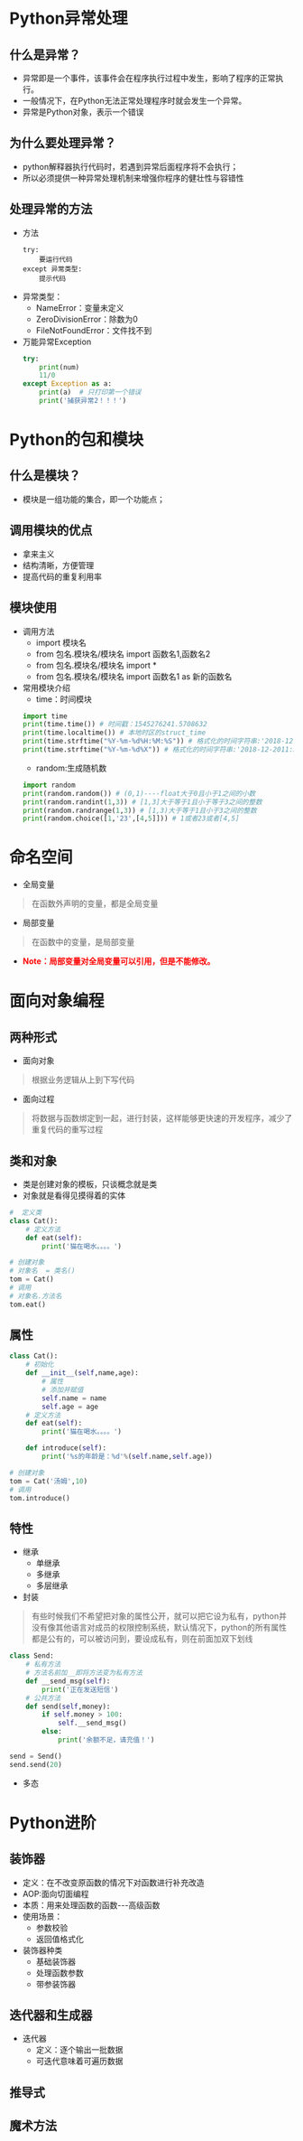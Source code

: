 # Python异常处理
## 什么是异常？
- 异常即是一个事件，该事件会在程序执行过程中发生，影响了程序的正常执行。
- 一般情况下，在Python无法正常处理程序时就会发生一个异常。
- 异常是Python对象，表示一个错误
## 为什么要处理异常？
- python解释器执行代码时，若遇到异常后面程序将不会执行；
- 所以必须提供一种异常处理机制来增强你程序的健壮性与容错性
## 处理异常的方法
- 方法
    ```
    try:
        要运行代码
    except 异常类型:
        提示代码
    ```
- 异常类型：
    - NameError：变量未定义
    - ZeroDivisionError：除数为0
    - FileNotFoundError：文件找不到
- 万能异常Exception
    ```python
    try:
        print(num)
        11/0
    except Exception as a:
        print(a)  # 只打印第一个错误
        print('捕获异常2！！！')
    ```
# Python的包和模块
## 什么是模块？
- 模块是一组功能的集合，即一个功能点；

## 调用模块的优点
- 拿来主义
- 结构清晰，方便管理
- 提高代码的重复利用率
## 模块使用
- 调用方法
    - import 模块名
    - from 包名.模块名/模块名 import 函数名1,函数名2
    - from 包名.模块名/模块名 import *
    - from 包名.模块名/模块名 import 函数名1 as 新的函数名
- 常用模块介绍
    - time：时间模块
    ```python
    import time
    print(time.time()) # 时间戳：1545276241.5708632
    print(time.localtime()) # 本地时区的struct_time
    print(time.strftime("%Y-%m-%d%H:%M:%S")) # 格式化的时间字符串:'2018-12-2011:30:50'
    print(time.strftime("%Y-%m-%d%X")) # 格式化的时间字符串:'2018-12-2011:30:50'X：表示小时分钟秒
    ```
    - random:生成随机数
    ```python
    import random
    print(random.random()) # (0,1)----float大于0且小于1之间的小数
    print(random.randint(1,3)) # [1,3]大于等于1且小于等于3之间的整数
    print(random.randrange(1,3)) # [1,3)大于等于1且小于3之间的整数
    print(random.choice([1,'23',[4,5]])) # 1或者23或者[4,5]
    ```
# 命名空间
- 全局变量
>在函数外声明的变量，都是全局变量
- 局部变量
>在函数中的变量，是局部变量

- **<font color='red'> Note：局部变量对全局变量可以引用，但是不能修改。 </font>**

# 面向对象编程
## 两种形式
- 面向对象
>根据业务逻辑从上到下写代码
- 面向过程
>将数据与函数绑定到一起，进行封装，这样能够更快速的开发程序，减少了重复代码的重写过程

## 类和对象
- 类是创建对象的模板，只谈概念就是类
- 对象就是看得见摸得着的实体
```python
#  定义类
class Cat():
    # 定义方法
    def eat(self):
        print('猫在喝水。。。。')

# 创建对象
# 对象名  = 类名()
tom = Cat()
# 调用
# 对象名.方法名
tom.eat()
```
## 属性
```python
class Cat():
    # 初始化
    def __init__(self,name,age):
        # 属性
        # 添加并赋值
        self.name = name
        self.age = age
    # 定义方法
    def eat(self):
        print('猫在喝水。。。。')

    def introduce(self):
        print('%s的年龄是：%d'%(self.name,self.age))

# 创建对象
tom = Cat('汤姆',10)
# 调用
tom.introduce()
```
## 特性
- 继承
    - 单继承
    - 多继承
    - 多层继承
- 封装
>有些时候我们不希望把对象的属性公开，就可以把它设为私有，python并没有像其他语言对成员的权限控制系统，默认情况下，python的所有属性都是公有的，可以被访问到，要设成私有，则在前面加双下划线
```python
class Send:
    # 私有方法
    # 方法名前加__即将方法变为私有方法
    def __send_msg(self):
        print('正在发送短信')
    # 公共方法
    def send(self,money):
        if self.money > 100:
            self.__send_msg()
        else:
            print('余额不足，请充值！')

send = Send()
send.send(20)
```
- 多态

# Python进阶
## 装饰器
- 定义：在不改变原函数的情况下对函数进行补充改造
- AOP:面向切面编程
- 本质：用来处理函数的函数---高级函数
- 使用场景：
    - 参数校验
    - 返回值格式化
- 装饰器种类
    - 基础装饰器
    - 处理函数参数
    - 带参装饰器
## 迭代器和生成器
- 迭代器
    - 定义：逐个输出一批数据
    - 可迭代意味着可遍历数据

## 推导式


## 魔术方法
